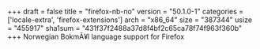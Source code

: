 +++
draft = false
title = "firefox-nb-no"
version = "50.1.0-1"
categories = ['locale-extra', 'firefox-extensions']
arch = "x86_64"
size = "387344"
usize = "455917"
sha1sum = "431f37f2488a37d8f4bf2c65ca78f74f963f360b"
+++
Norwegian BokmÃ¥l language support for Firefox